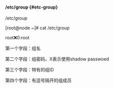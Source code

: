 #### /etc/group {#etc-group}

/etc/group

[root@node ~]# cat /etc/group

root:x:0:root

第一个字段：组名

第二个字段：组密码，X表示使用shadow passwoed

第三个字段：特有的组ID

第四个字段：有逗号隔开的组成员